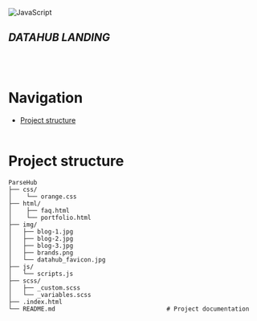 ![JavaScript](https://img.shields.io/badge/-JavaScript-05122A?style=flat&logo=javascript)&nbsp;

## *DATAHUB LANDING*
<br /> <br />


# Navigation
 - [Project structure](#project_structure)
<br /> <br />

   
<a name="project_structure"></a> 
# Project structure
    ParseHub
    ├── css/
    │    └── orange.css
    ├── html/   
    │    ├── faq.html
    │    └── portfolio.html
    ├── img/
    │   ├── blog-1.jpg  
    │   ├── blog-2.jpg    
    │   ├── blog-3.jpg
    │   ├── brands.png
    │   └── datahub_favicon.jpg       
    ├── js/
    │   └── scripts.js
    ├── scss/                                
    │   ├── _custom.scss
    │   └── _variables.scss
    ├── .index.html
    └── README.md                               # Project documentation 



<script src="assets/js/jquery-3.2.1.min.js"></script>
<script src="assets/js/popper.min.js"></script>
<script src="assets/js/bootstrap.min.js"></script>
<script src="assets/js/feather.min.js"></script>
<script src="assets/js/slick.min.js"></script>